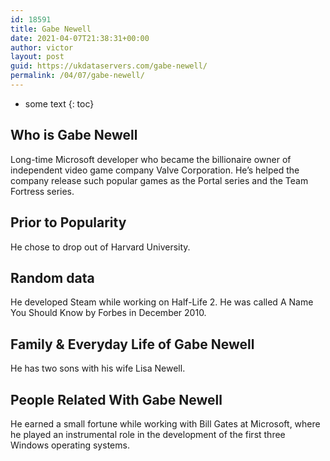 ```yaml
---
id: 18591
title: Gabe Newell
date: 2021-04-07T21:38:31+00:00
author: victor
layout: post
guid: https://ukdataservers.com/gabe-newell/
permalink: /04/07/gabe-newell/
---
```


* some text
{: toc}


## Who is Gabe Newell



Long-time Microsoft developer who became the billionaire owner of independent video game company Valve Corporation. He&#8217;s helped the company release such popular games as the Portal series and the Team Fortress series.

                
                
                
## Prior to Popularity



He chose to drop out of Harvard University.

                
                
                
## Random data



He developed Steam while working on Half-Life 2. He was called A Name You Should Know by Forbes in December 2010. 

                
                
                
## Family & Everyday Life of Gabe Newell



He has two sons with his wife Lisa Newell. 

                
                
                
## People Related With Gabe Newell



He earned a small fortune while working with Bill Gates at Microsoft, where he played an instrumental role in the development of the first three Windows operating systems. 

                
              
            
          
          
          